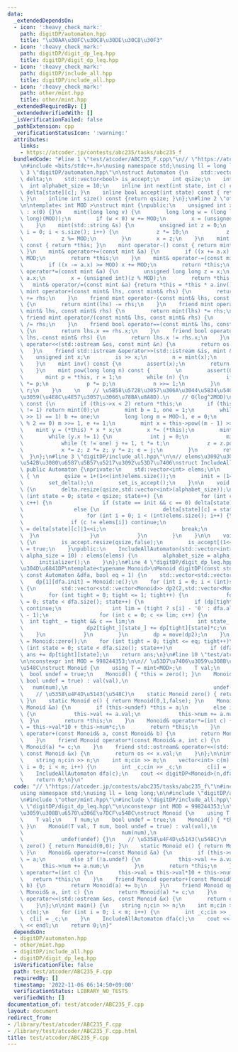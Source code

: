```yaml
---
data:
  _extendedDependsOn:
  - icon: ':heavy_check_mark:'
    path: digitDP/automaton.hpp
    title: "\u30AA\u30FC\u30C8\u30DE\u30C8\u30F3"
  - icon: ':heavy_check_mark:'
    path: digitDP/digit_dp_leq.hpp
    title: digitDP/digit_dp_leq.hpp
  - icon: ':heavy_check_mark:'
    path: digitDP/include_all.hpp
    title: digitDP/include_all.hpp
  - icon: ':heavy_check_mark:'
    path: other/mint.hpp
    title: other/mint.hpp
  _extendedRequiredBy: []
  _extendedVerifiedWith: []
  _isVerificationFailed: false
  _pathExtension: cpp
  _verificationStatusIcon: ':warning:'
  attributes:
    links:
    - https://atcoder.jp/contests/abc235/tasks/abc235_f
  bundledCode: "#line 1 \"test/atcoder/ABC235_F.cpp\"\n// \"https://atcoder.jp/contests/abc235/tasks/abc235_f\"\
    \n#include <bits/stdc++.h>\nusing namespace std;\nusing ll = long long;\n\n#line\
    \ 3 \"digitDP/automaton.hpp\"\n\nstruct Automaton {\n    std::vector<std::vector<int>>\
    \ delta;\n    std::vector<bool> is_accept;\n    int qsize;\n    int init;\n  \
    \  int alphabet_size = 10;\n    inline int next(int state, int c) const { return\
    \ delta[state][c]; }\n    inline bool accept(int state) const { return is_accept[state];\
    \ }\n    inline int size() const {return qsize; }\n};\n#line 2 \"other/mint.hpp\"\
    \n\ntemplate< int MOD >\nstruct mint {\npublic:\n    unsigned int x;\n    mint()\
    \ : x(0) {}\n    mint(long long v) {\n        long long w = (long long)(v % (long\
    \ long)(MOD));\n        if (w < 0) w += MOD;\n        x = (unsigned int)(w);\n\
    \    }\n    mint(std::string &s) {\n        unsigned int z = 0;\n        for (int\
    \ i = 0; i < s.size(); i++) {\n            z *= 10;\n            z += s[i] - '0';\n\
    \            z %= MOD;\n        }\n        x = z;\n    }\n    mint operator+()\
    \ const { return *this; }\n    mint operator-() const { return mint() - *this;\
    \ }\n    mint& operator+=(const mint &a) {\n        if ((x += a.x) >= MOD) x -=\
    \ MOD;\n        return *this;\n    }\n    mint& operator-=(const mint &a) {\n\
    \        if ((x -= a.x) >= MOD) x += MOD;\n        return *this;\n    }\n    mint&\
    \ operator*=(const mint &a) {\n        unsigned long long z = x;\n        z *=\
    \ a.x;\n        x = (unsigned int)(z % MOD);\n        return *this;\n    }\n \
    \   mint& operator/=(const mint &a) {return *this = *this * a.inv(); }\n    friend\
    \ mint operator+(const mint& lhs, const mint& rhs) {\n        return mint(lhs)\
    \ += rhs;\n    }\n    friend mint operator-(const mint& lhs, const mint& rhs)\
    \ {\n        return mint(lhs) -= rhs;\n    }\n    friend mint operator*(const\
    \ mint& lhs, const mint& rhs) {\n        return mint(lhs) *= rhs;\n    }\n   \
    \ friend mint operator/(const mint& lhs, const mint& rhs) {\n        return mint(lhs)\
    \ /= rhs;\n    }\n    friend bool operator==(const mint& lhs, const mint& rhs)\
    \ {\n        return lhs.x == rhs.x;\n    }\n    friend bool operator!=(const mint&\
    \ lhs, const mint& rhs) {\n        return lhs.x != rhs.x;\n    }\n    friend std::ostream&\
    \ operator<<(std::ostream &os, const mint &n) {\n        return os << n.x;\n \
    \   }\n    friend std::istream &operator>>(std::istream &is, mint &n) {\n    \
    \    unsigned int x;\n        is >> x;\n        n = mint(x);\n        return is;\n\
    \    }\n    mint inv() const {\n        assert(x);\n        return pow(MOD-2);\n\
    \    }\n    mint pow(long long n) const {        \n        assert(0 <= n);\n \
    \       mint p = *this, r = 1;\n        while (n) {\n            if (n & 1) r\
    \ *= p;\n            p *= p;\n            n >>= 1;\n        }\n        return\
    \ r;\n    }\n    \n    // \u5B58\u5728\u3057\u306A\u3044\u5834\u54080\u3092\u8FD4\
    \u3059(\u4E8C\u4E57\u3057\u3066\u78BA\u8A8D).\n    // O(log^2MOD)\n    mint sqrt()\
    \ const {\n        if (this->x < 2) return *this;\n        if (this->pow((MOD-1)>>1).x\
    \ != 1) return mint(0);\n        mint b = 1, one = 1;\n        while (b.pow((MOD-1)\
    \ >> 1) == 1) b += one;\n        long long m = MOD-1, e = 0;\n        while (m\
    \ % 2 == 0) m >>= 1, e += 1;\n        mint x = this->pow((m - 1) >> 1);\n    \
    \    mint y = (*this) * x * x;\n        x *= (*this);\n        mint z = b.pow(m);\n\
    \        while (y.x != 1) {\n            int j = 0;\n            mint t = y;\n\
    \            while (t != one) j += 1, t *= t;\n            z = z.pow(1LL << (e-j-1));\n\
    \            x *= z; z *= z; y *= z; e = j;\n        }\n        return x;\n  \
    \  }\n};\n#line 3 \"digitDP/include_all.hpp\"\n\n// elems\u3092\u3059\u3079\u3066\
    \u542B\u3080\u6587\u5B57\u5217\u3092\u53D7\u7406\nstruct IncludeAllAutomaton :\
    \ public Automaton {\nprivate:\n    std::vector<int> elems;\n\n    void initializer()\
    \ { \n        qsize = 1+(1<<(int)elems.size());\n        init = (1<<(int)elems.size());\n\
    \        set_delta();\n        set_is_accept();\n    }\n\n    void set_delta()\
    \ {\n        delta.resize(qsize,std::vector<int>(alphabet_size));\n        for\
    \ (int state = 0; state < qsize; state++) {\n            for (int c = 0; c < alphabet_size;\
    \ c++) {\n                if (state == init && c == 0) delta[state][c] = init;\n\
    \                else {\n                    delta[state][c] = state==init?0:state;\n\
    \                    for (int i = 0; i < (int)elems.size(); i++) {\n         \
    \               if (c != elems[i]) continue;\n                        delta[state][c]\
    \ = delta[state][c]|1<<i;\n                        break;\n                  \
    \  }\n                }\n            }\n        }\n    }\n\n    void set_is_accept()\
    \ {\n        is_accept.resize(qsize,false);\n        is_accept[(1<<(int)elems.size())-1]\
    \ = true;\n    }\npublic:\n    IncludeAllAutomaton(std::vector<int> elems, int\
    \ alpha_size = 10) : elems(elems) {\n        alphabet_size = alpha_size;\n   \
    \     initializer();\n    }\n};\n#line 4 \"digitDP/digit_dp_leq.hpp\"\n\n// LeqAutomaton\u4ED8\
    \u304D\u6841DP\ntemplate<typename Monoid>\nMonoid digitDP(const std::string &s,\
    \ const Automaton &dfa, bool eq = 1) {\n    std::vector<std::vector<Monoid>> dp(2,std::vector<Monoid>(dfa.size(),Monoid::zero()));\n\
    \    dp[1][dfa.init] = Monoid::e();\n    for (int i = 0; i < (int)s.size(); i++)\
    \ {\n        std::vector<std::vector<Monoid>> dp2(2,std::vector<Monoid>(dfa.size(),Monoid::zero()));\n\
    \        for (int tight = 0; tight <= 1; tight++) {\n            for (int state\
    \ = 0; state < dfa.size(); state++) {\n                if (dp[tight][state].undef)\
    \ continue;\n                int lim = (tight ? s[i] - '0' : dfa.alphabet_size\
    \ - 1);\n                for (int c = 0; c <= lim; c++) {\n                  \
    \  int tight_ = tight && c == lim;\n                    int state_ = dfa.next(state,c);\n\
    \                    dp2[tight_][state_] += dp[tight][state]*c;\n            \
    \    }\n            }\n        }\n        dp = move(dp2);\n    }\n    Monoid ans\
    \ = Monoid::zero();\n    for (int tight = 0; tight <= eq; tight++)\n        for\
    \ (int state = 0; state < dfa.size(); state++)\n            if (dfa.accept(state))\
    \ ans += dp[tight][state];\n    return ans;\n}\n#line 10 \"test/atcoder/ABC235_F.cpp\"\
    \n\nconstexpr int MOD = 998244353;\n\n// \u53D7\u7406\u3059\u308B\u6570\u306E\u7DCF\
    \u548C\nstruct Monoid {\n    using T = mint<MOD>;\n    T val;\n    T num;\n  \
    \  bool undef = true;\n    Monoid() { *this = zero(); }\n    Monoid(T val, T num,\
    \ bool undef = true) : val(val),\n                                           \
    \   num(num),\n                                              undef(undef) {}\n\
    \    // \u5358\u4F4D\u5143(\u548C)\n    static Monoid zero() { return Monoid(0,0);\
    \ }\n    static Monoid e() { return Monoid(0,1,false); }\n    Monoid& operator+=(const\
    \ Monoid &a) {\n        if (this->undef) *this = a;\n        else if (!a.undef)\
    \ {\n            this->val += a.val;\n            this->num += a.num;\n      \
    \  }\n        return *this;\n    }\n    Monoid& operator*=(int c) {\n        this->val\
    \ = this->val*10 + this->num*c;\n        return *this;\n    }\n    friend Monoid\
    \ operator+(const Monoid& a, const Monoid& b) {\n        return Monoid(a) += b;\n\
    \    }\n    friend Monoid operator*(const Monoid& a, int c) {\n        return\
    \ Monoid(a) *= c;\n    }\n    friend std::ostream& operator<<(std::ostream &os,\
    \ const Monoid &x) {\n        return os << x.val;\n    }\n};\n\nint main() {\n\
    \    string n;cin >> n;\n    int m;cin >> m;\n    vector<int> c(m);\n    for (int\
    \ i = 0; i < m; i++) {\n        int _c;cin >> _c;\n        c[i] = _c;\n    }\n\
    \    IncludeAllAutomaton dfa(c);\n    cout << digitDP<Monoid>(n,dfa) << endl;\n\
    \    return 0;\n}\n"
  code: "// \"https://atcoder.jp/contests/abc235/tasks/abc235_f\"\n#include <bits/stdc++.h>\n\
    using namespace std;\nusing ll = long long;\n\n#include \"digitDP/automaton.hpp\"\
    \n#include \"other/mint.hpp\"\n#include \"digitDP/include_all.hpp\"\n#include\
    \ \"digitDP/digit_dp_leq.hpp\"\n\nconstexpr int MOD = 998244353;\n\n// \u53D7\u7406\
    \u3059\u308B\u6570\u306E\u7DCF\u548C\nstruct Monoid {\n    using T = mint<MOD>;\n\
    \    T val;\n    T num;\n    bool undef = true;\n    Monoid() { *this = zero();\
    \ }\n    Monoid(T val, T num, bool undef = true) : val(val),\n               \
    \                               num(num),\n                                  \
    \            undef(undef) {}\n    // \u5358\u4F4D\u5143(\u548C)\n    static Monoid\
    \ zero() { return Monoid(0,0); }\n    static Monoid e() { return Monoid(0,1,false);\
    \ }\n    Monoid& operator+=(const Monoid &a) {\n        if (this->undef) *this\
    \ = a;\n        else if (!a.undef) {\n            this->val += a.val;\n      \
    \      this->num += a.num;\n        }\n        return *this;\n    }\n    Monoid&\
    \ operator*=(int c) {\n        this->val = this->val*10 + this->num*c;\n     \
    \   return *this;\n    }\n    friend Monoid operator+(const Monoid& a, const Monoid&\
    \ b) {\n        return Monoid(a) += b;\n    }\n    friend Monoid operator*(const\
    \ Monoid& a, int c) {\n        return Monoid(a) *= c;\n    }\n    friend std::ostream&\
    \ operator<<(std::ostream &os, const Monoid &x) {\n        return os << x.val;\n\
    \    }\n};\n\nint main() {\n    string n;cin >> n;\n    int m;cin >> m;\n    vector<int>\
    \ c(m);\n    for (int i = 0; i < m; i++) {\n        int _c;cin >> _c;\n      \
    \  c[i] = _c;\n    }\n    IncludeAllAutomaton dfa(c);\n    cout << digitDP<Monoid>(n,dfa)\
    \ << endl;\n    return 0;\n}"
  dependsOn:
  - digitDP/automaton.hpp
  - other/mint.hpp
  - digitDP/include_all.hpp
  - digitDP/digit_dp_leq.hpp
  isVerificationFile: false
  path: test/atcoder/ABC235_F.cpp
  requiredBy: []
  timestamp: '2022-11-06 06:14:50+09:00'
  verificationStatus: LIBRARY_NO_TESTS
  verifiedWith: []
documentation_of: test/atcoder/ABC235_F.cpp
layout: document
redirect_from:
- /library/test/atcoder/ABC235_F.cpp
- /library/test/atcoder/ABC235_F.cpp.html
title: test/atcoder/ABC235_F.cpp
---
```

